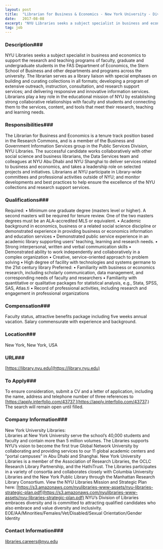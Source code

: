 ```yaml
---
layout: post
title:  "Librarian for Business & Economics - New York University - Division of Libraries"
date:   2017-08-08
excerpt: "NYU Libraries seeks a subject specialist in business and economics to support the research and teaching programs of faculty, graduate and undergraduate students in the FAS Department of Economics, the Stern School of Business and other departments and programs across the university. The librarian serves as a library liaison with..."
tag: job
---
```


### Description###

NYU Libraries seeks a subject specialist in business and economics to support the research and teaching programs of faculty, graduate and undergraduate students in the FAS Department of Economics, the Stern School of Business and other departments and programs across the university.  The librarian serves as a library liaison with special emphases on building and curating collections in all formats; developing a program of extensive outreach, instruction, consultation, and research support services; and delivering responsive and innovative information services.  Librarians play a key role in the educational mission of NYU by establishing strong collaborative relationships with faculty and students and connecting them to the services, content, and tools that meet their research, teaching and learning needs.


### Responsibilities###

The Librarian for Business and Economics is a tenure track position based in the Research Commons, and is a member of the Business and Government Information Services group in the Public Services Division, NYU Libraries.   The successful candidate works collaboratively with other social science and business librarians, the Data Services team and colleagues at NYU Abu Dhabi and NYU Shanghai to deliver services related to business and economics, and takes a leadership role on selected projects and initiatives.  Librarians at NYU participate in Library-wide committees and professional activities outside of NYU; and monitor developments and best practices to help ensure the excellence of the NYU collections and research support services.


### Qualifications###

Required:
•	Minimum one graduate degree (masters level or higher).  A second masters will be required for tenure review. One of the two masters degrees must be an ALA-accredited MLS or equivalent.
•	Academic background in economics, business or a related social science discipline or demonstrated experience in providing business or economics information and education services
•	Demonstrated public service experience in an academic library supporting users’ teaching, learning and research needs. 
•	Strong interpersonal, written and verbal communication skills
•	Demonstrated ability to work independently and collaboratively in a complex organization
•	Creative, service-oriented approach to problem solving
•	High degree of facility with technologies and systems germane to the 21st century library
Preferred:
•	Familiarity with business or economics research, including scholarly communication, data management, and corresponding needs of faculty and researchers
•	Familiarity with quantitative or qualitative packages for statistical analysis, e.g., Stata, SPSS, SAS, Atlas.ti
•	Record of professional activities, including research and engagement in professional organizations


### Compensation###

Faculty status, attractive benefits package including five weeks annual vacation. Salary commensurate with experience and background.


### Location###

New York, New York, USA


### URL###

[https://library.nyu.edu](https://library.nyu.edu)

### To Apply###

To ensure consideration, submit a CV and a letter of application, including the name, address and telephone number of three references to [https://apply.interfolio.com/43737.](https://apply.interfolio.com/43737.) The search will remain open until filled.


### Company Information###

New York University Libraries:  
Libraries at New York University serve the school’s 40,000 students and faculty and contain more than 5 million volumes. The Libraries supports NYU’s vision to become the first true Global Network University by collaborating and providing services to our 11 global academic centers and “portal campuses” in Abu Dhabi and Shanghai.   New York University Libraries is a member of the Association of Research Libraries, the OCLC Research Library Partnership, and the HathiTrust. The Libraries participates in a variety of consortia and collaborates closely with Columbia University Libraries and the New York Public Library through the Manhattan Research Library Consortium. View the NYU Libraries Mission and Strategic Plan here:  [https://s3.amazonaws.com/nyulibraries-www-assets/nyu-libraries-strategic-plan.pdf](https://s3.amazonaws.com/nyulibraries-www-assets/nyu-libraries-strategic-plan.pdf)
NYU’s Division of Libraries embraces diversity and is committed to attracting qualified candidates who also embrace and value diversity and inclusivity. 
EOE/AA/Minorities/Females/Vet/Disabled/Sexual Orientation/Gender Identity


### Contact Information###

libraries.careers@nyu.edu

